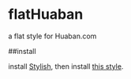 # flatHuaban

a flat style for Huaban.com

##install

install [Stylish](https://www.google.com/url?sa=t&rct=j&q=&esrc=s&source=web&cd=1&cad=rja&uact=8&ved=0CB0QFjAAahUKEwjFlNW3svPHAhWGlogKHQn-DmA&url=https%3A%2F%2Fchrome.google.com%2Fwebstore%2Fdetail%2Fstylish%2Ffjnbnpbmkenffdnngjfgmeleoegfcffe%3Fhl%3Dzh-CN&usg=AFQjCNGIxlb3AvTROThOmcWH8pVhUO6N8g), then install [this style]( https://userstyles.org/styles/101832/flat-huaban).

